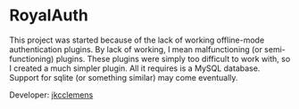RoyalAuth
=========

This project was started because of the lack of working offline-mode authentication plugins. By lack of working, I mean
malfunctioning (or semi-functioning) plugins. These plugins were simply too difficult to work with, so I created a much
simpler plugin. All it requires is a MySQL database. Support for sqlite (or something similar) may come eventually.

Developer: [jkcclemens](http://dev.royaldev.org/)